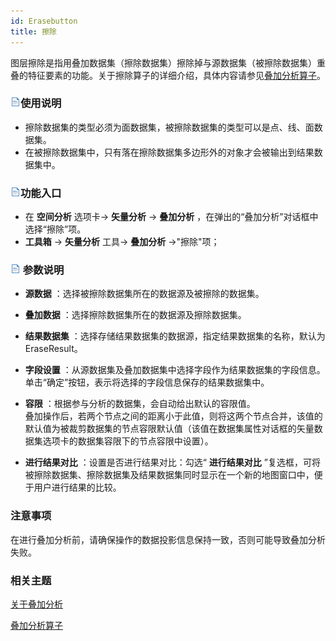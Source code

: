 ```yaml
---
id: Erasebutton
title: 擦除
---
```

图层擦除是指用叠加数据集（擦除数据集）擦除掉与源数据集（被擦除数据集）重叠的特征要素的功能。关于擦除算子的详细介绍，具体内容请参见[叠加分析算子](Overlayoperation)。

### ![](../../../img/read.gif)使用说明

  * 擦除数据集的类型必须为面数据集，被擦除数据集的类型可以是点、线、面数据集。
  * 在被擦除数据集中，只有落在擦除数据集多边形外的对象才会被输出到结果数据集中。

### ![](../../../img/read.gif)功能入口

  * 在 **空间分析** 选项卡-> **矢量分析** -> **叠加分析** ，在弹出的“叠加分析”对话框中选择“擦除”项。
  * **工具箱** -> **矢量分析** 工具-> **叠加分析** ->"擦除"项；

### ![](../../../img/read.gif) 参数说明

  * **源数据** ：选择被擦除数据集所在的数据源及被擦除的数据集。
  * **叠加数据** ：选择擦除数据集所在的数据源及擦除数据集。
  * **结果数据集** ：选择存储结果数据集的数据源，指定结果数据集的名称，默认为 EraseResult。
  * **字段设置** ：从源数据集及叠加数据集中选择字段作为结果数据集的字段信息。单击“确定”按钮，表示将选择的字段信息保存的结果数据集中。
  * **容限** ：根据参与分析的数据集，会自动给出默认的容限值。<br/>叠加操作后，若两个节点之间的距离小于此值，则将这两个节点合并，该值的默认值为被裁剪数据集的节点容限默认值（该值在数据集属性对话框的矢量数据集选项卡的数据集容限下的节点容限中设置）。

  * **进行结果对比** ：设置是否进行结果对比：勾选“ **进行结果对比** ”复选框，可将被擦除数据集、擦除数据集及结果数据集同时显示在一个新的地图窗口中，便于用户进行结果的比较。

### 注意事项

在进行叠加分析前，请确保操作的数据投影信息保持一致，否则可能导致叠加分析失败。

###  相关主题

[关于叠加分析](AboutOverlay)

[叠加分析算子](Overlayoperation)